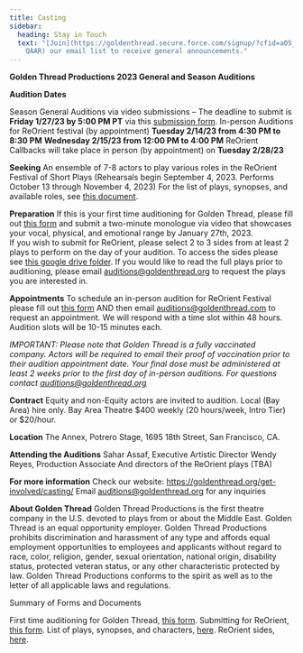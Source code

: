 ```yaml
---
title: Casting
sidebar:
  heading: Stay in Touch
  text: "[Join](https://goldenthread.secure.force.com/signup/?cfid=a05j000000Lsdh\
    QAAR) our email list to receive general announcements."
---
```

**Golden Thread Productions
2023 General and Season Auditions**

**Audition Dates**

Season General Auditions via video submissions – The deadline to submit is **Friday 1/27/23 by 5:00 PM PT** via this [submission form](https://docs.google.com/forms/d/e/1FAIpQLSdx6lDBdGfKoFoPp54FqDbyPyj1b3K2Z7FGv9qgaJ8p78PwJg/viewform). 
In-person Auditions for ReOrient festival (by appointment)
**Tuesday 2/14/23 from 4:30 PM to 8:30 PM** 
**Wednesday 2/15/23 from 12:00 PM to 4:00 PM**
ReOrient Callbacks will take place in person (by appointment) on **Tuesday 2/28/23**

**Seeking**
An ensemble of 7-8 actors to play various roles in the ReOrient Festival of Short Plays (Rehearsals begin September 4, 2023. Performs October 13 through November 4, 2023)
For the list of plays, synopses, and available roles, see [this document](https://docs.google.com/document/d/1sKTGE68TLStspicIBnSw4C5oQwMxIO-n/edit). 

**Preparation** 
If this is your first time auditioning for Golden Thread, please fill out [this form](https://docs.google.com/forms/d/e/1FAIpQLSdx6lDBdGfKoFoPp54FqDbyPyj1b3K2Z7FGv9qgaJ8p78PwJg/viewform) and submit a two-minute monologue via video that showcases your vocal, physical, and emotional range by January 27th, 2023.\
If you wish to submit for ReOrient, please select 2 to 3 sides from at least 2 plays to perform on the day of your audition. To access the sides please see [this google drive folder](https://drive.google.com/drive/folders/1cFUC0KT6vwc-9VnRLZQ5xz3xAHs5GlPI). 
If you would like to read the full plays prior to auditioning, please email [auditions@goldenthread.org](auditions@goldenthread.org) to request the plays you are interested in.

**Appointments** 
To schedule an in-person audition for ReOrient Festival please fill out [this form](https://docs.google.com/forms/d/e/1FAIpQLSdENVa7SV4D0mVaZegFva5eNEJX73KT4l5l4p_5z-PDnj-8HQ/viewform) AND then email [auditions@goldenthread.com](auditions@goldenthread.com)  to request an appointment. We will respond with a time slot within 48 hours. Audition slots will be 10-15 minutes each.

*IMPORTANT: Please note that Golden Thread is a fully vaccinated company. Actors will be required to email their proof of vaccination prior to their audition appointment date. Your final dose must be administered at least 2 weeks prior to the first day of in-person auditions. For questions contact auditions@goldenthread.org*

**Contract** 
Equity and non-Equity actors are invited to audition. Local (Bay Area) hire only.
Bay Area Theatre $400 weekly (20 hours/week, Intro Tier) or $20/hour. 

**Location**
The Annex, Potrero Stage, 1695 18th Street, San Francisco, CA.

**Attending the Auditions** 
Sahar Assaf, Executive Artistic Director 
Wendy Reyes, Production Associate 
And directors of the ReOrient plays (TBA)

**For more information** 
Check our website: <https://goldenthread.org/get-involved/casting/> 
Email [auditions@goldenthread.org](auditions@goldenthread.org) for any inquiries

**About Golden Thread** 
Golden Thread Productions is the first theatre company in the U.S. devoted to plays from or about the Middle East. Golden Thread is an equal opportunity employer. Golden Thread Productions prohibits discrimination and harassment of any type and affords equal employment opportunities to employees and applicants without regard to race, color, religion, gender, sexual orientation, national origin, disability status, protected veteran status, or any other characteristic protected by law. Golden Thread Productions conforms to the spirit as well as to the letter of all applicable laws and regulations.

Summary of Forms and Documents 

First time auditioning for Golden Thread, [this form](https://docs.google.com/forms/d/e/1FAIpQLSdx6lDBdGfKoFoPp54FqDbyPyj1b3K2Z7FGv9qgaJ8p78PwJg/viewform). 
Submitting for ReOrient, [this form](https://docs.google.com/forms/d/e/1FAIpQLSdENVa7SV4D0mVaZegFva5eNEJX73KT4l5l4p_5z-PDnj-8HQ/viewform).
List of plays, synopses, and characters, [here](https://docs.google.com/document/d/1sKTGE68TLStspicIBnSw4C5oQwMxIO-n/edit). 
ReOrient sides, [here](https://drive.google.com/drive/folders/1cFUC0KT6vwc-9VnRLZQ5xz3xAHs5GlPI).